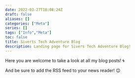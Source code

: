 ```yaml
---
date: 2022-03-27T18:08:24Z
draft: false
aliases: []
categories: ["Meta"]
series: []
tags: ["Info","Meta"]
toc: false
title: Siverts Tech Adventure Blog
description: Landing page for Sivers Tech Adventure Blog!
---
```


Here you are welcome to take a look at all my blog posts! :cyclone:

And be sure to add the RSS feed to your news reader! :wink:
